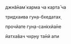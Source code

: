 джн̃а̄нам̇ карма ча карта̄ ча

тридхаива гун̣а-бхедатах̣

прочйате гун̣а-сан̇кхйа̄не

йатха̄вач чхр̣н̣у та̄нй апи